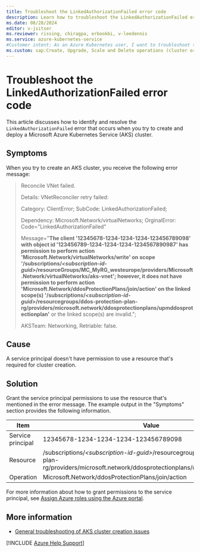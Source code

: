 ```yaml
---
title: Troubleshoot the LinkedAuthorizationFailed error code
description: Learn how to troubleshoot the LinkedAuthorizationFailed error when you try to create and deploy an Azure Kubernetes Service (AKS) cluster.
ms.date: 08/28/2024
editor: v-jsitser
ms.reviewer: rissing, chiragpa, erbookbi, v-leedennis
ms.service: azure-kubernetes-service
#Customer intent: As an Azure Kubernetes user, I want to troubleshoot the LinkedAuthorizationFailed error code so that I can successfully create and deploy an Azure Kubernetes Service (AKS) cluster.
ms.custom: sap:Create, Upgrade, Scale and Delete operations (cluster or nodepool)
---
```

# Troubleshoot the LinkedAuthorizationFailed error code

This article discusses how to identify and resolve the `LinkedAuthorizationFailed` error that occurs when you try to create and deploy a Microsoft Azure Kubernetes Service (AKS) cluster.

## Symptoms

When you try to create an AKS cluster, you receive the following error message:

> Reconcile VNet failed.
>
> Details: VNetReconciler retry failed:
>
> Category: ClientError; SubCode: LinkedAuthorizationFailed;
>
> Dependency: Microsoft.Network/virtualNetworks; OrginalError: Code="LinkedAuthorizationFailed"
>
> Message="**The client '12345678-1234-1234-1234-123456789098' with object id '123456789-1234-1234-1234-1234567890987' has permission to perform action 'Microsoft.Network/virtualNetworks/write' on scope '/subscriptions/*\<subscription-id-guid>*/resourceGroups/MC_MyRG_westeurope/providers/Microsoft.Network/virtualNetworks/aks-vnet'; however, it does not have permission to perform action 'Microsoft.Network/ddosProtectionPlans/join/action' on the linked scope(s) '/subscriptions/*\<subscription-id-guid>*/resourcegroups/ddos-protection-plan-rg/providers/microsoft.network/ddosprotectionplans/upmddosprotectionplan'** or the linked scope(s) are invalid.";
>
> AKSTeam: Networking, Retriable: false.

## Cause

A service principal doesn't have permission to use a resource that's required for cluster creation.

## Solution

Grant the service principal permissions to use the resource that's mentioned in the error message. The example output in the "Symptoms" section provides the following information.

| Item | Value |
| ---- | ----- |
| Service principal | 12345678-1234-1234-1234-123456789098 |
| Resource | /subscriptions/*\<subscription-id-guid>*/resourcegroups/ddos-protection-plan-rg/providers/microsoft.network/ddosprotectionplans/upmddosprotectionplan |
| Operation | Microsoft.Network/ddosProtectionPlans/join/action |

For more information about how to grant permissions to the service principal, see [Assign Azure roles using the Azure portal](/azure/role-based-access-control/role-assignments-portal).

## More information

- [General troubleshooting of AKS cluster creation issues](troubleshoot-aks-cluster-creation-issues.md)

[!INCLUDE [Azure Help Support](../../../includes/azure-help-support.md)]
